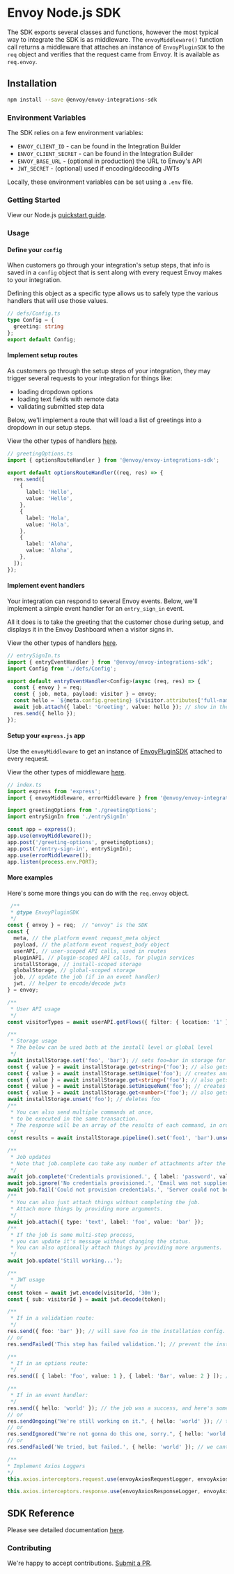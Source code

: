 # Envoy Node.js SDK

The SDK exports several classes and functions, however the most typical way to integrate the SDK is as middleware. The `envoyMiddleware()` function call returns a middleware that attaches an instance of `EnvoyPluginSDK` to the `req` object and verifies that the request came from Envoy. It is available as `req.envoy`.

## Installation

```bash
npm install --save @envoy/envoy-integrations-sdk
```

### Environment Variables

The SDK relies on a few environment variables:

* `ENVOY_CLIENT_ID` - can be found in the Integration Builder
* `ENVOY_CLIENT_SECRET` - can be found in the Integration Builder
* `ENVOY_BASE_URL` - \(optional in production\) the URL to Envoy's API
* `JWT_SECRET` - \(optional\) used if encoding/decoding JWTs

Locally, these environment variables can be set using a `.env` file.

### Getting Started

View our Node.js [quickstart guide](https://developers.envoy.com/hub/docs/nodejs).  

### Usage

#### Define your `config`
When customers go through your integration's setup steps, that info is saved in a `config` object that is sent along with every request Envoy makes to your integration.

Defining this object as a specific type allows us to safely type the various handlers that will use those values.

```typescript
// defs/Config.ts
type Config = {
  greeting: string
};
export default Config;
```

#### Implement setup routes
As customers go through the setup steps of your integration, they may trigger several requests to your integration for things like:
- loading dropdown options
- loading text fields with remote data
- validating submitted step data

Below, we'll implement a route that will load a list of greetings into a dropdown in our setup steps.
 
View the other types of handlers [here](docs#handler-functions).

```typescript
// greetingOptions.ts
import { optionsRouteHandler } from '@envoy/envoy-integrations-sdk';

export default optionsRouteHandler((req, res) => {
  res.send([
    {
      label: 'Hello',
      value: 'Hello',
    },
    {
      label: 'Hola',
      value: 'Hola',
    },
    {
      label: 'Aloha',
      value: 'Aloha',
    },
  ]);
});
```

#### Implement event handlers
Your integration can respond to several Envoy events. Below, we'll implement a simple event handler for an `entry_sign_in` event.

All it does is to take the greeting that the customer chose during setup, and displays it in the Envoy Dashboard when a visitor signs in.

View the other types of handlers [here](docs#handler-functions).

```typescript
// entrySignIn.ts
import { entryEventHandler } from '@envoy/envoy-integrations-sdk';
import Config from './defs/Config';

export default entryEventHandler<Config>(async (req, res) => {
  const { envoy } = req;
  const { job, meta, payload: visitor } = envoy;
  const hello = `${meta.config.greeting} ${visitor.attributes['full-name']}!`; // our custom greeting
  await job.attach({ label: 'Greeting', value: hello }); // show in the Envoy dashboard.
  res.send({ hello });
});
```


#### Setup your `express.js` app
Use the `envoyMiddleware` to get an instance of [EnvoyPluginSDK](docs/classes/envoypluginsdk.md) attached to every request.

View the other types of middleware [here](docs#middleware-functions).
```typescript
// index.ts
import express from 'express';
import { envoyMiddleware, errorMiddleware } from '@envoy/envoy-integrations-sdk';

import greetingOptions from './greetingOptions';
import entrySignIn from './entrySignIn'

const app = express();
app.use(envoyMiddleware());
app.post('/greeting-options', greetingOptions);
app.post('/entry-sign-in', entrySignIn);
app.use(errorMiddleware());
app.listen(process.env.PORT);
```

#### More examples
Here's some more things you can do with the `req.envoy` object.
```typescript
 /**
 * @type EnvoyPluginSDK
 */
const { envoy } = req;  // "envoy" is the SDK
const {
  meta, // the platform event request_meta object
  payload, // the platform event request_body object
  userAPI, // user-scoped API calls, used in routes
  pluginAPI, // plugin-scoped API calls, for plugin services
  installStorage, // install-scoped storage
  globalStorage, // global-scoped storage
  job, // update the job (if in an event handler)
  jwt, // helper to encode/decode jwts
} = envoy;

/**
 * User API usage
 */
const visitorTypes = await userAPI.getFlows({ filter: { location: '1' } });

/**
 * Storage usage
 * The below can be used both at the install level or global level
 */
await installStorage.set('foo', 'bar'); // sets foo=bar in storage for this install
const { value } = await installStorage.get<string>('foo'); // also gets the current value of foo
const { value } = await installStorage.setUnique('foo'); // creates and returns a unique text value for foo
const { value } = await installStorage.get<string>('foo'); // also gets the current value of foo
const { value } = await installStorage.setUniqueNum('foo'); // creates and returns a unique number for foo
const { value } = await installStorage.get<number>('foo'); // also gets the current value of foo
await installStorage.unset('foo'); // deletes foo
/**
 * You can also send multiple commands at once,
 * to be executed in the same transaction.
 * The response will be an array of the results of each command, in order.
 */
const results = await installStorage.pipeline().set('foo1', 'bar').unset('foo2').get('foo3').execute();

/**
 * Job updates
 * Note that job.complete can take any number of attachments after the first argument.
 */
await job.complete('Credentials provisioned.', { label: 'password', value: 'password' });
await job.ignore('No credentials provisioned.', 'Email was not supplied.');
await job.fail('Could not provision credentials.', 'Server could not be reached.');
/**
 * You can also just attach things without completing the job.
 * Attach more things by providing more arguments.
 */
await job.attach({ type: 'text', label: 'foo', value: 'bar' });
/**
 * If the job is some multi-step process,
 * you can update it's message without changing the status.
 * You can also optionally attach things by providing more arguments.
 */
await job.update('Still working...');

/**
 * JWT usage
 */
const token = await jwt.encode(visitorId, '30m');
const { sub: visitorId } = await jwt.decode(token);

/**
 * If in a validation route:
 */
res.send({ foo: 'bar' }); // will save foo in the installation config.
// or
res.sendFailed('This step has failed validation.'); // prevent the installer from progressing.

/**
 * If in an options route:
 */
res.send([ { label: 'Foo', value: 1 }, { label: 'Bar', value: 2 } ]); // display these options in the dropdown.

/**
 * If in an event handler:
 */
res.send({ hello: 'world' }); // the job was a success, and here's some data about it.
// or
res.sendOngoing("We're still working on it.", { hello: 'world' }); // the job is still ongoing, but here's some data about it.
// or
res.sendIgnored("We're not gonna do this one, sorry.", { hello: 'world' }); // doesnt meet the requirements to continue.
// or
res.sendFailed('We tried, but failed.', { hello: 'world' }); // we cant continue with this job.

/**
* Implement Axios Loggers
*/
this.axios.interceptors.request.use(envoyAxiosRequestLogger, envoyAxiosErrorLogger); // Request interceptor

this.axios.interceptors.response.use(envoyAxiosResponseLogger, envoyAxiosErrorLogger); // Response interceptor

```


## SDK Reference

Please see detailed documentation [here](docs/README.md).

### Contributing

We're happy to accept contributions. [Submit a PR](https://github.com/envoy/envoy-integrations-sdk-nodejs/pulls).
